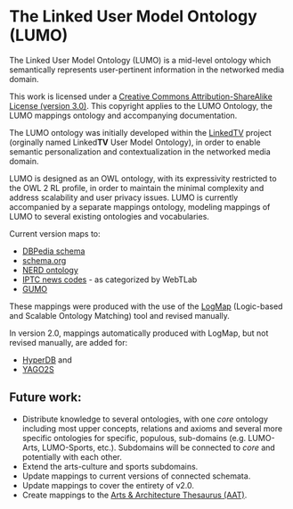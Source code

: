 # The Linked User Model Ontology (LUMO)
The Linked User Model Ontology (LUMO) is a mid-level ontology which semantically represents user-pertinent information in the networked media domain.

This work is licensed under a [Creative Commons Attribution-ShareAlike License (version 3.0)](http://creativecommons.org/licenses/by-sa/3.0/). This copyright applies to the LUMO Ontology, the LUMO mappings ontology and accompanying documentation.

The LUMO ontology was initially developed within the [LinkedTV](http://linkedtv.eu/) project (orginally named Linked**TV** User Model Ontology), in order to enable semantic personalization and contextualization in the networked media domain. 

LUMO is designed as an OWL ontology, with its expressivity restricted to the OWL 2 RL profile, in order to maintain the minimal complexity and address scalability and user privacy issues. LUMO is currently accompanied by a separate mappings ontology, modeling mappings of LUMO to several existing ontologies and vocabularies.

Current version maps to:
- [DBPedia schema](http://wiki.dbpedia.org/Ontology)
- [schema.org](http://schema.org/docs/schemaorg.owl)
- [NERD ontology](http://nerd.eurecom.fr/ontology/)
- [IPTC news codes](http://webtlab.it.uc3m.es/results/NEWS/subjectcodes.owl) - as categorized by WebTLab 
- [GUMO](http://www.ubisworld.org/ubisworld/documents/gumo/2.0/gumo.owl)

These mappings were produced with the use of the [LogMap]( http://code.google.com/p/logmap-matcher/) (Logic-based and Scalable Ontology Matching) tool and revised manually.

In version 2.0, mappings automatically produced with LogMap, but not revised manually, are added for: 
- [HyperDB](https://wordpress.org/plugins/hyperdb/) and 
- [YAGO2S](https://www.mpi-inf.mpg.de/departments/databases-and-information-systems/research/yago-naga/yago/#c10444)

## Future work:
- Distribute knowledge to several ontologies, with one *core* ontology including most upper concepts, relations and axioms and several more specific ontologies for specific, populous, sub-domains (e.g. LUMO-Arts, LUMO-Sports, etc.). Subdomains will be connected to *core* and potentially with each other. 
- Extend the arts-culture and sports subdomains. 
- Update mappings to current versions of connected schemata. 
- Update mappings to cover the entirety of v2.0.
- Create mappings to the [Arts & Architecture Thesaurus (AAT)](http://www.getty.edu/research/tools/vocabularies/aat/index.html). 
